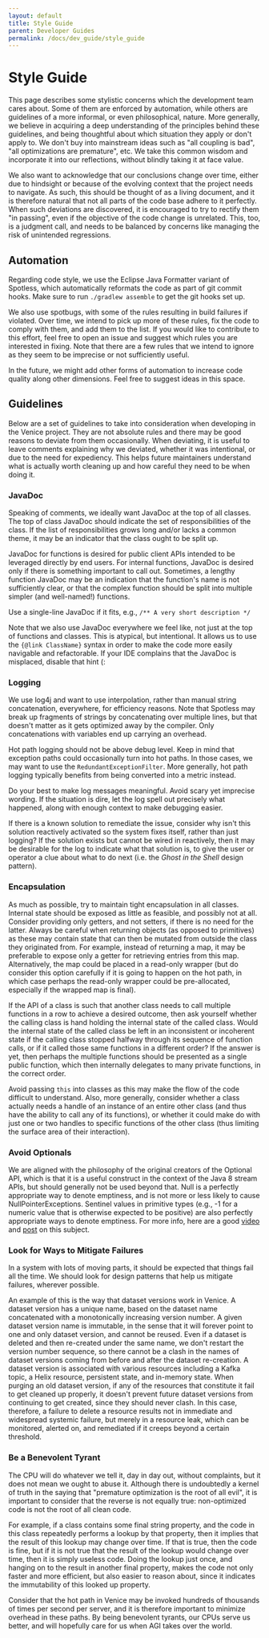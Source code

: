 ```yaml
---
layout: default
title: Style Guide
parent: Developer Guides
permalink: /docs/dev_guide/style_guide
---
```


# Style Guide

This page describes some stylistic concerns which the development team cares about. Some of them are enforced by 
automation, while others are guidelines of a more informal, or even philosophical, nature. More generally, we believe in 
acquiring a deep understanding of the principles behind these guidelines, and being thoughtful about which situation 
they apply or don't apply to. We don't buy into mainstream ideas such as "all coupling is bad", "all optimizations are
premature", etc. We take this common wisdom and incorporate it into our reflections, without blindly taking it at face
value.

We also want to acknowledge that our conclusions change over time, either due to hindsight or because of the evolving 
context that the project needs to navigate. As such, this should be thought of as a living document, and it is therefore 
natural that not all parts of the code base adhere to it perfectly. When such deviations are discovered, it is 
encouraged to try to rectify them "in passing", even if the objective of the code change is unrelated. This, too, is a 
judgment call, and needs to be balanced by concerns like managing the risk of unintended regressions.

## Automation

Regarding code style, we use the Eclipse Java Formatter variant of Spotless, which automatically reformats the code as
part of git commit hooks. Make sure to run `./gradlew assemble` to get the git hooks set up.

We also use spotbugs, with some of the rules resulting in build failures if violated. Over time, we intend to pick up
more of these rules, fix the code to comply with them, and add them to the list. If you would like to contribute to this 
effort, feel free to open an issue and suggest which rules you are interested in fixing. Note that there are a few rules 
that we intend to ignore as they seem to be imprecise or not sufficiently useful.

In the future, we might add other forms of automation to increase code quality along other dimensions. Feel free to
suggest ideas in this space.

## Guidelines

Below are a set of guidelines to take into consideration when developing in the Venice project. They are not absolute
rules and there may be good reasons to deviate from them occasionally. When deviating, it is useful to leave comments
explaining why we deviated, whether it was intentional, or due to the need for expediency. This helps future maintainers 
understand what is actually worth cleaning up and how careful they need to be when doing it.

### JavaDoc

Speaking of comments, we ideally want JavaDoc at the top of all classes. The top of class JavaDoc should indicate the
set of responsibilities of the class. If the list of responsibilities grows long and/or lacks a common theme, it may be
an indicator that the class ought to be split up.

JavaDoc for functions is desired for public client APIs intended to be leveraged directly by end users. For internal
functions, JavaDoc is desired only if there is something important to call out. Sometimes, a lengthy function JavaDoc
may be an indication that the function's name is not sufficiently clear, or that the complex function should be split 
into multiple simpler (and well-named!) functions.

Use a single-line JavaDoc if it fits, e.g., `/** A very short description */`

Note that we also use JavaDoc everywhere we feel like, not just at the top of functions and classes. This is atypical,
but intentional. It allows us to use the `{@link ClassName}` syntax in order to make the code more easily navigable and
refactorable. If your IDE complains that the JavaDoc is misplaced, disable that hint (:

### Logging

We use log4j and want to use interpolation, rather than manual string concatenation, everywhere, for efficiency reasons. 
Note that Spotless may break up fragments of strings by concatenating over multiple lines, but that doesn't matter as it
gets optimized away by the compiler. Only concatenations with variables end up carrying an overhead.

Hot path logging should not be above debug level. Keep in mind that exception paths could occasionally turn into hot 
paths. In those cases, we may want to use the `RedundantExceptionFilter`. More generally, hot path logging typically
benefits from being converted into a metric instead.

Do your best to make log messages meaningful. Avoid scary yet imprecise wording. If the situation is dire, let the log
spell out precisely what happened, along with enough context to make debugging easier.

If there is a known solution to remediate the issue, consider why isn't this solution reactively activated so the system 
fixes itself, rather than just logging? If the solution exists but cannot be wired in reactively, then it may be 
desirable for the log to indicate what that solution is, to give the user or operator a clue about what to do next 
(i.e. the _Ghost in the Shell_ design pattern).

### Encapsulation

As much as possible, try to maintain tight encapsulation in all classes. Internal state should be exposed as little as
feasible, and possibly not at all. Consider providing only getters, and not setters, if there is no need for the latter.
Always be careful when returning objects (as opposed to primitives) as these may contain state that can then be mutated
from outside the class they originated from. For example, instead of returning a map, it may be preferable to expose
only a getter for retrieving entries from this map. Alternatively, the map could be placed in a read-only wrapper (but
do consider this option carefully if it is going to happen on the hot path, in which case perhaps the read-only wrapper
could be pre-allocated, especially if the wrapped map is final).

If the API of a class is such that another class needs to call multiple functions in a row to achieve a desired outcome,
then ask yourself whether the calling class is hand holding the internal state of the called class. Would the internal
state of the called class be left in an inconsistent or incoherent state if the calling class stopped halfway through
its sequence of function calls, or if it called those same functions in a different order? If the answer is yet, then
perhaps the multiple functions should be presented as a single public function, which then internally delegates to many
private functions, in the correct order.

Avoid passing `this` into classes as this may make the flow of the code difficult to understand. Also, more generally,
consider whether a class actually needs a handle of an instance of an entire other class (and thus have the ability to 
call any of its functions), or whether it could make do with just one or two handles to specific functions of the other
class (thus limiting the surface area of their interaction).

### Avoid Optionals

We are aligned with the philosophy of the original creators of the Optional API, which is that it is a useful construct
in the context of the Java 8 stream APIs, but should generally not be used beyond that. Null is a perfectly appropriate
way to denote emptiness, and is not more or less likely to cause NullPointerExceptions. Sentinel values in primitive 
types (e.g., -1 for a numeric value that is otherwise expected to be positive) are also perfectly appropriate ways to
denote emptiness. For more info, here are a good [video](https://www.youtube.com/watch?v=fBYhtvY19xA&t=2317s) and 
[post](https://homes.cs.washington.edu/~mernst/advice/nothing-is-better-than-optional.html) on this subject.

### Look for Ways to Mitigate Failures

In a system with lots of moving parts, it should be expected that things fail all the time. We should look for design
patterns that help us mitigate failures, wherever possible.

An example of this is the way that dataset versions work in Venice. A dataset version has a unique name, based on the 
dataset name concatenated with a monotonically increasing version number. A given dataset version name is immutable, in
the sense that it will forever point to one and only dataset version, and cannot be reused. Even if a dataset is deleted
and then re-created under the same name, we don't restart the version number sequence, so there cannot be a clash in
the names of dataset versions coming from before and after the dataset re-creation. A dataset version is associated with
various resources including a Kafka topic, a Helix resource, persistent state, and in-memory state. When purging an old
dataset version, if any of the resources that constitute it fail to get cleaned up properly, it doesn't prevent future
dataset versions from continuing to get created, since they should never clash. In this case, therefore, a failure to
delete a resource results not in immediate and widespread systemic failure, but merely in a resource leak, which can be 
monitored, alerted on, and remediated if it creeps beyond a certain threshold.

### Be a Benevolent Tyrant

The CPU will do whatever we tell it, day in day out, without complaints, but it does not mean we ought to abuse it.
Although there is undoubtedly a kernel of truth in the saying that "premature optimization is the root of all evil",
it is important to consider that the reverse is not equally true: non-optimized code is not the root of all clean code.

For example, if a class contains some final string property, and the code in this class repeatedly performs a lookup
by that property, then it implies that the result of this lookup may change over time. If that is true, then the code is
fine, but if it is not true that the result of the lookup would change over time, then it is simply useless code. Doing
the lookup just once, and hanging on to the result in another final property, makes the code not only faster and more 
efficient, but also easier to reason about, since it indicates the immutability of this looked up property.

Consider that the hot path in Venice may be invoked hundreds of thousands of times per second per server, and it is
therefore important to minimize overhead in these paths. By being benevolent tyrants, our CPUs serve us better, and will
hopefully care for us when AGI takes over the world.